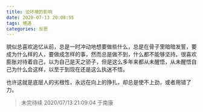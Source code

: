 ```yaml
---
title: 论环境的影响
date: 2020-07-13 20:08:55
tags: 境遇
categories: 反思
---
```


貌似总喜欢追忆从前，总是一时冲动地想要做些什么，总是在骨子里暗暗发誓，要成为什么样的人，要做成怎样的事，然而总是做不到，什么都不能够坚持。很喜欢膨胀对待着自己，以为自己是天之骄子，但是这么多年来都从未醒悟，从未醒悟自己为什么会这样，以至于到现在还是这么执迷不悟。

也许这就是底层人的劣根性，永远在向上的挣扎，却总是使不上劲，或者用错了力。

> 未完待续 2020/07/13 21:09:04 于南康

